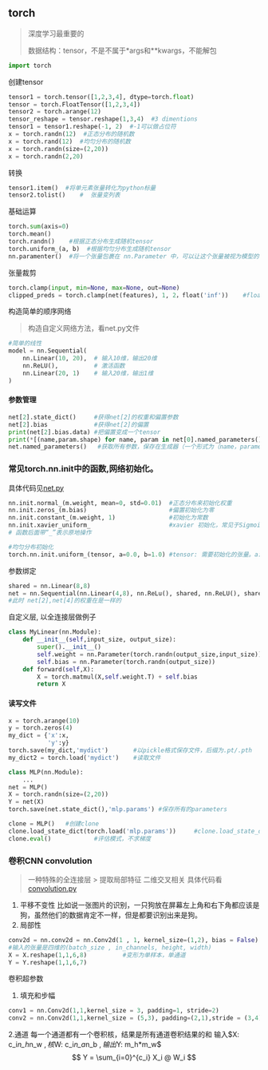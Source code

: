 ## torch 

> 深度学习最重要的
>
> 数据结构：tensor，不是不属于*args和**kwargs，不能解包

```python
import torch
```

创建tensor

```python
tensor1 = torch.tensor([1,2,3,4], dtype=torch.float)
tensor = torch.FloatTensor([1,2,3,4])
tensor2 = torch.arange(12)
tensor_reshape = tensor.reshape(1,3,4)  #3 dimentions
tensor1 = tensor1.reshape(-1, 2)  #-1可以做占位符
x = torch.randn(12)  #正态分布的随机数
x = torch.rand(12)  #均匀分布的随机数
x = torch.randn(size=(2,20))
x = torch.randn(2,20)
```

转换

```python
tensor1.item()  #将单元素张量转化为python标量
tensor2.tolist()	#  张量变列表
```

基础运算

```python
torch.sum(axis=0)
torch.mean()
torch.randn()    #根据正态分布生成随机tensor
torch.uniform_(a, b)  #根据均匀分布生成随机tensor
nn.paramenter()  #将一个张量包裹在 nn.Parameter 中，可以让这个张量被视为模型的参数，从而在模型优化过程中自动计算其梯度。
```

张量裁剪

 ```python
 torch.clamp(input, min=None, max=None, out=None)
 clipped_preds = torch.clamp(net(features), 1, 2，float('inf'))    #float('inf')代表没有最大值
 ```

构造简单的顺序网络	

> 构造自定义网络方法，看net.py文件

```python
#简单的线性
model = nn.Sequential(
    nn.Linear(10, 20),  # 输入10维，输出20维
    nn.ReLU(),          # 激活函数
    nn.Linear(20, 1)    # 输入20维，输出1维
)
```
#### 参数管理
```python
net[2].state_dict()     #获得net[2]的权重和偏置参数
net[2].bias             #获得net[2]的偏置
print(net[2].bias.data) #把偏置变成一个tensor
print(*[(name,param.shape) for name, param in net[0].named_parameters()])
net.named_parameters()   #获取所有参数，保存在生成器（一个形式为（name，parameters）的元组）
```
### 常见torch.nn.init中的函数,网络初始化。
具体代码见[net.py](net.py)
```python
nn.init.normal_(m.weight, mean=0, std=0.01)  #正态分布来初始化权重
nn.init.zeros_(m.bias)                       #偏置初始化为零
nn.init.constant_(m.weight, 1)               #初始化为常数
nn.init.xavier_uniform_                      #xavier 初始化，常见于Sigmoid 或 Tanh激活函数
# 函数后面带“_”表示原地操作

#均匀分布初始化
torch.nn.init.uniform_(tensor, a=0.0, b=1.0) #tensor: 需要初始化的张量。a: 均匀分布的下界（默认为 0.0）。b: 均匀分布的上界（默认为 1.0）。
```
参数绑定
```python
shared = nn.Linear(8,8)
net = nn.Sequential(nn.Linear(4,8), nn.ReLu(), shared, nn.ReLU(), shared)
#此时 net[2],net[4]的权重在是一样的
```
自定义层, 以全连接层做例子
```python
class MyLinear(nn.Module):
    def __init__(self,input_size, output_size):
        super().__init__()
        self.weight = nn.Parameter(torch.randn(output_size,input_size))
        self.bias = nn.Parameter(torch.randn(output_size))
    def forward(self,X):
        X = torch.matmul(X,self.weight.T) + self.bias
        return X
```
#### 读写文件
```python
x = torch.arange(10)
y = torch.zeros(4)
my_dict = {'x':x,
           'y':y}
torch.save(my_dict,'mydict')       #以pickle格式保存文件，后缀为.pt/.pth
my_dict2 = torch.load('mydict')    #读取文件
```
```python
class MLP(nn.Module):
    ...
net = MLP()
X = torch.randn(size=(2,20))
Y = net(X)
torch.save(net.state_dict(),'mlp.params') #保存所有的parameters

clone = MLP()   #创建clone
clone.load_state_dict(torch.load('mlp.params'))     #clone.load_state_dict,把字典加载到模型中
clone.eval()            #评估模式，不求梯度
```
### 卷积CNN convolution
> 一种特殊的全连接层 >
提取局部特征
二维交叉相关
具体代码看[convolution.py](https://github.com/Eggyreal/d2l/blob/main/convolution.py)

1. 平移不变性
   比如说一张图片的识别，一只狗放在屏幕左上角和右下角都应该是狗，虽然他们的数据肯定不一样，但是都要识别出来是狗。
2. 局部性
```python
conv2d = nn.conv2d = nn.Conv2d(1 , 1, kernel_size=(1,2), bias = False)  #输入通道，输出通道，卷积核形状，偏置
#输入的张量是四维的(batch_size , in_channels, height, width)
X = X.reshape(1,1,6,8)          #变形为单样本，单通道
Y = Y.reshape(1,1,6,7)
```
卷积超参数
1. 填充和步幅
```python
conv1 = nn.Conv2d(1,1,kernel_size = 3, padding=1, stride=2)
conv2 = nn.Conv2d(1,1,kernel_size = (5,3), padding=(2,1),stride = (3,4))
```
2.通道
每一个通道都有一个卷积核，结果是所有通道卷积结果的和
输入$X: c_i*n_h*n_w $, 核$W: c_i*n_a*n_b $, 输出$Y: m_h*m_w$
$$
Y = \sum_{i=0}^{c_i} X_i @ W_i
$$

